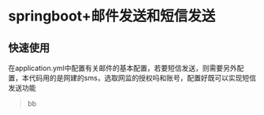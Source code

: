 # springboot+邮件发送和短信发送

## 快速使用

在application.yml中配置有关邮件的基本配置，若要短信发送，则需要另外配置，本代码用的是网建的sms，选取网监的授权吗和账号，配置好既可以实现短信发送功能

> bb

